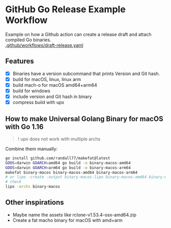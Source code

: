 # GitHub Go Release Example Workflow
Example on how a Github action can create a release draft and attach compiled Go binaries.<br>
[.github/workflows/draft-release.yaml](/.github/workflows/draft-release.yaml)

## Features
- [x] Binaries have a version subcommand that prints Version and Git hash.
- [x] build for macOS, linux, linux arm
- [x] build mach-o for macOS amd64+arm64
- [x] build for windows
- [x] include version and Git hash in binary
- [x] compress build with upx

## How to make Universal Golang Binary for macOS with Go 1.16
> ! upx does not work with multiple archs

Combine them manually:
```bash
go install github.com/randall77/makefat@latest
GOOS=darwin GOARCH=amd64 go build -o binary-macos-amd64
GOOS=darwin GOARCH=arm64 go build -o binary-macos-arm64
makefat binary-macos binary-macos-amd64 binary-macos-arm64
# or lipo -create -output binary-macos-lipo binary-macos-amd64 binary-macos-arm64
# check
lipo -archs binary-macos
```

## Other inspirations
* Maybe name the assets like rclone-v1.53.4-osx-amd64.zip
* Create a fat macho binary for macOS with amd+arm
